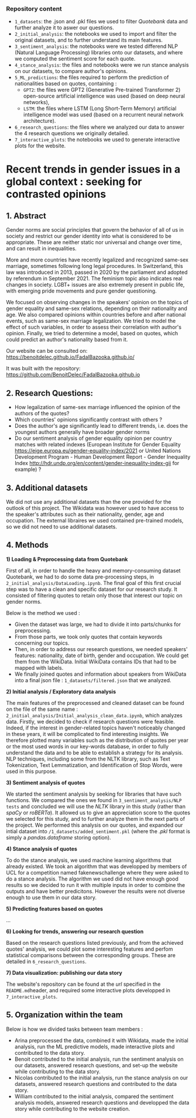 ### Repository content

- ```1_datasets```: the .json and .pkl files we used to filter *Quotebank* data and further analyze it to aswer our questions.
- ```2_initial_analysis```: the notebooks we used to import and filter the original datasets, and to further understand its main features.
- ```3_sentiment_analysis```: the notebooks were we tested differend NLP (Natural Language Processing) libraries onto our datasets, and where we computed the sentiment score for each quote.
- ```4_stance_analysis```: the files and notebooks were we run stance analysis on our datasets, to compare author's opinions.
- ```5_ML_predictions```: the files required to perform the prediction of nationalities based on quotes, containing :
     - ```GPT2```: the files were GPT2 (Generative Pre-trained Transformer 2) open-source artificial intelligence was used (based on deep neural networks), 
     - ```LSTM```: the files where LSTM (Long Short-Term Memory) artificial intelligence model was used (based on a recurrent neural network architecture).
- ```6_research_questions```: the files where we analyzed our data to answer the 4 research questions we originally detailed.
- ```7_interactive_plots```: the notebooks we used to generate interactive plots for the website.

# Recent trends in gender issues in a global context : seeking for contrasted opinions

## 1. Abstract

Gender norms are social principles that govern the behavior of all of us in society and restrict our gender identity into what is considered to be appropriate. These are neither static nor universal and change over time, and can result in inequalities. 

More and more countries have recently legalized and recognized same-sex marriage, sometimes following long legal procedures. In Switzerland, this law was introduced in 2013, passed in 2020 by the parliament and adopted by referendum in September 2021.
The feminism topic also indicates real changes in society. LGBT+ issues are also extremely present in public life, with emerging pride movements and pure gender questioning.

We focused on observing changes in the speakers’ opinion on the topics of gender equality and same-sex relations, depending on their nationality and age. 
We also compared opinions within countries before and after national events, such as same-sex marriage legalization.
We tried to model the effect of such variables, in order to assess their correlation with author's opinion.
Finally, we tried to determine a model, based on quotes, which could predict an author's nationality based from it.

Our website can be consulted on: https://benoitdelec.github.io/FadalBazooka.github.io/

It was built with the repository: https://github.com/BenoitDelec/FadalBazooka.github.io

## 2. Research Questions:

- How legalization of same-sex marriage influenced the opinion of the authors of the quotes?
- Which countries' opinions significantly contrast with others ?
- Does the author's age significantly lead to different trends, i.e. does the youngest authors generally have broader gender norms 
- Do our sentiment analysis of gender equality opinion per country matches with related indexes (European Institute for Gender Equality https://eige.europa.eu/gender-equality-index/2021 or United Nations Development Program - Human Development Report - Gender Inequality Index http://hdr.undp.org/en/content/gender-inequality-index-gii for example) ?

## 3. Additional datasets

We did not use any additional datasets than the one provided for the outlook of this project.
The Wikidata was however used to have access to the speaker's attributes such as their nationality, gender, age and occupation.
The external libraires we used contained pre-trained models, so we did not need to use additional datasets.

## 4. Methods

**1) Loading & Preprocessing data from Quotebank**

First of all, in order to handle the heavy and memory-consuming dataset Quotebank, we had to do some data pre-processing steps, in ```2_initial_analysis/DataLoading.ipynb```.
The final goal of this first crucial step was to have a clean and specific dataset for our research study.
It consisted of filtering quotes to retain only those that interest our topic on gender norms. 

Below is the method we used :
- Given the dataset was large, we had to divide it into parts/chunks for preprocessing. 
- From those parts, we took only quotes that contain keywords concerning our topics.
- Then, in order to address our research questions, we needed speakers' features: nationality, date of birth, gender and occupation. We could get them from the WikiData. Initial WikiData contains IDs that had to be mapped with labels.   
- We finally joined quotes and information about speakers from WikiData into a final json file : ```1_datasets/filtered.json``` that we analyzed.

**2) Initial analysis / Exploratory data analysis**

The main features of the preprocessed and cleaned dataset can be found on the file of the same name : ```2_initial_analysis/Initial_analysis_clean_data.ipynb```, which analyzes data.
Firstly, we decided to check if research questions were feasible. 
Indeed, if the interest in gender-related topics haven't noticeably changed in these years, it will be complicated to find interesting insights. 
We therefore plotted many variables such as the distribution of quotes per year or the most used words in our key-words database, in order to fully understand the data and to be able to establish a strategy for its analysis.
NLP techniques, including some from the NLTK library, such as Text Tokenization, Text Lemmatization, and Identification of Stop Words, were used in this purpose.

**3) Sentiment analysis of quotes**

We started the sentiment analysis by seeking for libraries that have such functions. 
We compared the ones we found in ```3_sentiment_analysis/NLP tests``` and concluded we will use the *NLTK* library in this study (rather than *spaCy* or *roBERTa*).
It allowed us to give an appreciation score to the quotes we selected for this study, and to further analyze them in the next parts of the project.
We performed this analysis on our quotes, and expanded our intial dataset into ```/1_datasets/added_sentiment.pkl``` (where the *.pkl* format is simply a *pandas.dataframe* storing option).

**4) Stance analysis of quotes**

To do the stance analysis, we used machine learning algorithms that already existed. We took an algorithm that was developped by members of UCL for a competition named fakenewschallenge where they were asked to do a stance analysis. The algorithm we used did not have enough good results so we decided to run it with multiple inputs in order to combine the outputs and have better predicitons. However the results were not diverse enough to use them in our data story.   

**5) Predicting features based on quotes**

...

**6) Looking for trends, answering our research question**

Based on the research questions listed previously, and from the achieved quotes' analysis, we could plot some interesting features and perfom statistical comparisons between the corresponding groups. These are detailed in ```6_research_questions```.

**7) Data visualization: publishing our data story**

The website's repository can be found at the *url* specified in the ```README.md```header, and required some interactive plots developped in ```7_interactive_plots```.

## 5. Organization within the team

Below is how we divided tasks between team members :

- Arina preprocessed the data, combined it with Wikidata, made the initial analysis, run the ML predictive models, made interactive plots and contributed to the data story.
- Benoit contributed to the initial analysis, run the sentiment analysis on our datasets, answered research questions, and set-up the website while contributing to the data story.
- Nicolas contributed to the initial analysis, run the stance analysis on our datasets, answered research questions and contributed to the data story.
- William contributed to the initial analysis, compared the sentiment analysis models, answered research questions and developped the data story while contributing to the website creation.

